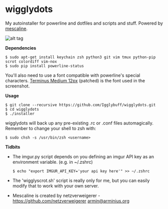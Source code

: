 # wigglydots
My autoinstaller for powerline and dotfiles and scripts and stuff. Powered by [mescaline](https://github.com/netzverweigerer/mescaline).

![alt tag](https://wigglytuff.org/images/wigglydots.png)

**Dependencies**

  ```console
  $ sudo apt-get install keychain zsh python3 git vim tmux python-pip scrot colordiff vim-nox
  $ sudo pip install powerline-status
  ```
You'll also need to use a font compatible with powerline's special characters. [Terminus Medium 12px](https://github.com/Igglybuff/config-bits/blob/master/fonts/TerminusTTF-4.39.ttf?raw=true) (patched) is the font used in the screenshot.

**Usage**

  ```console
  $ git clone --recursive https://github.com/Igglybuff/wigglydots.git
  $ cd wigglydots
  $ ./installer
  ```
wigglydots will back up any pre-existing .rc or .conf files automagically. Remember to change your shell to zsh with:
  ```console
  $ sudo chsh -s /usr/bin/zsh <username>
  ```

**Tidbits**

  * The imgur.py script depends on you defining an imgur API key as an environment variable. (e.g. in ~/.zshrc)

	```console
	$ echo "export IMGUR_API_KEY='your api key here'" >> ~/.zshrc
	```

  * The 'wigglyscrot.sh' script is really only for me, but you can easily modify that to work with your own server.
  * Mescaline is created by netzverweigerer - https://github.com/netzverweigerer armin@arminius.org

